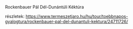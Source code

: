 Rockenbauer Pál Dél-Dunántúli Kéktúra

részletek: https://www.termeszetjaro.hu/hu/tour/toebbnapos-gyalogtura/rockenbauer-pal-del-dunantuli-kektura/24711726/